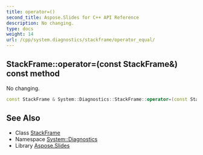 ```yaml
---
title: operator=()
second_title: Aspose.Slides for C++ API Reference
description: No changing.
type: docs
weight: 14
url: /cpp/system.diagnostics/stackframe/operator_equal/
---
```

## StackFrame::operator=(const StackFrame\&) const method


No changing.

```cpp
const StackFrame & System::Diagnostics::StackFrame::operator=(const StackFrame &) const =delete
```

## See Also

* Class [StackFrame](./)
* Namespace [System::Diagnostics](../)
* Library [Aspose.Slides](../../)
